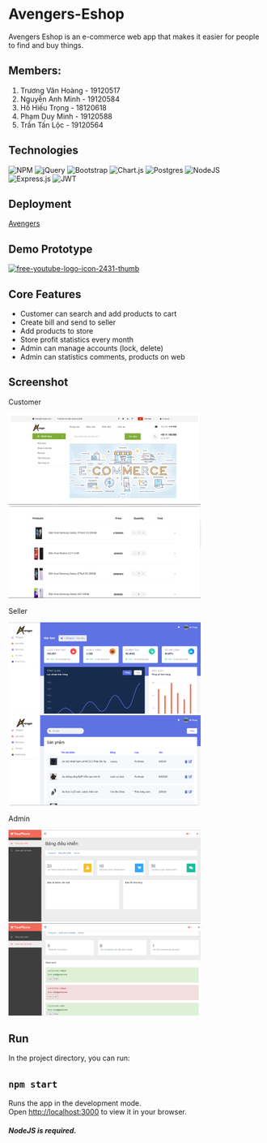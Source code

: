 # Avengers-Eshop
Avengers Eshop is an e-commerce web app that makes it easier for people to find and buy things.
## Members:

1. Trương Văn Hoàng - 19120517
2. Nguyễn Anh Minh - 19120584
3. Hồ Hiếu Trọng - 18120618
4. Phạm Duy Minh - 19120588
5. Trần Tấn Lộc - 19120564
## Technologies
 ![NPM](https://img.shields.io/badge/NPM-%23000000.svg?style=for-the-badge&logo=npm&logoColor=white) ![jQuery](https://img.shields.io/badge/jquery-%230769AD.svg?style=for-the-badge&logo=jquery&logoColor=white) ![Bootstrap](https://img.shields.io/badge/bootstrap-%23563D7C.svg?style=for-the-badge&logo=bootstrap&logoColor=white) ![Chart.js](https://img.shields.io/badge/chart.js-F5788D.svg?style=for-the-badge&logo=chart.js&logoColor=white)
  ![Postgres](https://img.shields.io/badge/postgres-%23316192.svg?style=for-the-badge&logo=postgresql&logoColor=white) ![NodeJS](https://img.shields.io/badge/node.js-6DA55F?style=for-the-badge&logo=node.js&logoColor=white) ![Express.js](https://img.shields.io/badge/express.js-%23404d59.svg?style=for-the-badge&logo=express&logoColor=%2361DAFB) ![JWT](https://img.shields.io/badge/JWT-black?style=for-the-badge&logo=JSON%20web%20tokens)

## Deployment 
[Avengers](https://avenger-app.herokuapp.com/)

## Demo Prototype
[![free-youtube-logo-icon-2431-thumb](https://user-images.githubusercontent.com/90912187/149267617-05c7c70d-2156-44b7-bbf9-59517cb9f2b2.png)](https://youtu.be/LvflBCwvO20)

## Core Features
* Customer can search and add products to cart
* Create bill and send to seller
* Add products to store
* Store profit statistics every month
* Admin can manage accounts (lock, delete)
* Admin can statistics comments, products on web

## Screenshot
Customer
<p display="flex">
    <img src="./screenshots/user_home.PNG" width="380px">
    <img src="./screenshots/user_cart.PNG" width="380px">
</p>
Seller
<p display="flex">
    <img src="./screenshots/seller_home.PNG" width="380px">
    <img src="./screenshots/seller_products.PNG" width="380px">
</p>
Admin
<p display="flex">
    <img src="./screenshots/admin_home.PNG" width="380px">
    <img src="./screenshots/admin_accounts.PNG" width="380px">
</p>

## Run

In the project directory, you can run:

## `npm start`

Runs the app in the development mode.\
Open [http://localhost:3000](http://localhost:3000) to view it in your browser.
##### NodeJS is required.
